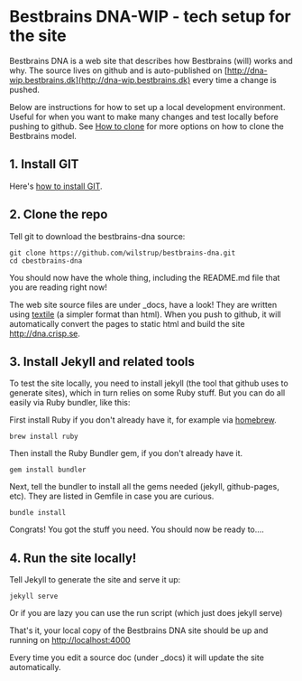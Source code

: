 ---
---
# Bestbrains DNA-WIP - tech setup for the site

Bestbrains DNA is a web site that describes how Bestbrains (will) works and why. The source lives on github and is auto-published on [http://dna-wip.bestbrains.dk](http://dna-wip.bestbrains.dk) every time a change is pushed.

Below are instructions for how to set up a local development environment. Useful for when you want to make many changes and test locally before pushing to github. See [How to clone](http://dna-wip.bestbrains.dk/docs/how-to-copy.html) for more options on how to clone the Bestbrains model.


## 1. Install GIT

Here's [how to install GIT](http://git-scm.com/book/en/v2/Getting-Started-Installing-Git).

## 2. Clone the repo

Tell git to download the bestbrains-dna source:

    git clone https://github.com/wilstrup/bestbrains-dna.git
	cd cbestbrains-dna

You should now have the whole thing, including the README.md file that you are reading right now!

The web site source files are under _docs, have a look! They are written using [textile](http://redcloth.org/textile) (a simpler format than html). When you push to github, it will automatically convert the pages to static html and build the site http://dna.crisp.se.

## 3. Install Jekyll and related tools

To test the site locally, you need to install jekyll (the tool that github uses to generate sites), which in turn relies on some Ruby stuff. But you can do all easily via Ruby bundler, like this:

First install Ruby if you don't already have it, for example via [homebrew](http://brew.sh).

    brew install ruby

Then install the Ruby Bundler gem, if you don't already have it.

    gem install bundler

Next, tell the bundler to install all the gems needed (jekyll, github-pages, etc). They are listed in Gemfile in case you are curious.

	bundle install

Congrats! You got the stuff you need. You should now be ready to....

## 4. Run the site locally!

Tell Jekyll to generate the site and serve it up:

    jekyll serve

Or if you are lazy you can use the run script (which just does jekyll serve)

That's it, your local copy of the Bestbrains DNA site should be up and running on
[http://localhost:4000](http://localhost:4000)

Every time you edit a source doc (under _docs) it will update the site automatically.


